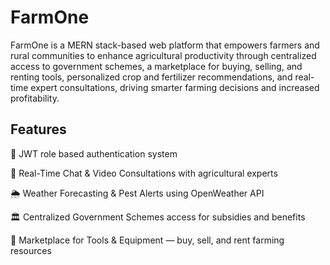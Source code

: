 
# FarmOne
FarmOne is a MERN stack-based web platform that empowers farmers and rural communities to enhance agricultural productivity through centralized access to government schemes, a marketplace for buying, selling, and renting tools, personalized crop and fertilizer recommendations, and real-time expert consultations, driving smarter farming decisions and increased profitability.
## Features
🔐 JWT role based authentication system

💬 Real-Time Chat & Video Consultations with agricultural experts

🌦️ Weather Forecasting & Pest Alerts using OpenWeather API

🏛️ Centralized Government Schemes access for subsidies and benefits

🛒 Marketplace for Tools & Equipment — buy, sell, and rent farming resources
